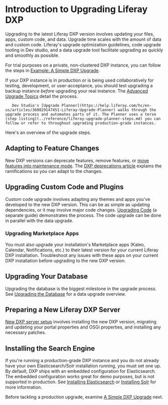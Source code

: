 # Introduction to Upgrading Liferay DXP

Upgrading to the latest Liferay DXP version involves updating your files, apps, custom code, and data. Upgrade time scales with the amount of data and custom code. Liferay's upgrade optimization guidelines, code upgrade tooling in Dev studio, and a data upgrade tool facilitate upgrading as quickly and smoothly as possible.

For trial purposes on a private, non-clustered DXP instance, you can follow the steps in [Example: A Simple DXP Upgrade](./a-simple-dxp-upgrade.md).

If your DXP instance is in production or is being used collaboratively for testing, development, or user-acceptance, you should test upgrading a backup instance _before_ upgrading your real instance. The [Advanced Upgrade Topics](./advanced-upgrade-topics/introduction-to-advanced-upgrade-topics.md) detail the process.

```note::
   Dev Studio's [Upgrade Planner](https://help.liferay.com/hc/en-us/articles/360029147451-Liferay-Upgrade-Planner) walks through the upgrade process and automates parts of it. The Planner uses a terse [step listing](../reference/liferay-upgrade-planner-steps.md) you can follow or refer to throughout upgrading production-grade instances.
```

Here's an overview of the upgrade steps.

## Adapting to Feature Changes

New DXP versions can deprecate features, remove features, or [move features into maintenance mode](./reference/features-in-maintenance-mode.md). The [DXP deprecations article](./reference/deprecations-in-liferay-dxp-7-2.md) explains the ramifications so you can adapt to the changes.

## Upgrading Custom Code and Plugins

Custom code upgrade involves adapting any themes and apps you've developed to the new DXP version. This can be as simple as updating dependencies, or it may involve major code changes. [Upgrading Code](https://help.liferay.com/hc/en-us/articles/360029316391-Introduction-to-Upgrading-Code-to-Liferay-DXP-7-2) (a separate guide) demonstrates the process. The code upgrade can be done in parallel with the data upgrade.

### Upgrading Marketplace Apps

You must also upgrade your installation's Marketplace apps (Kaleo, Calendar, Notifications, etc.) to their latest version for your current Liferay DXP installation. Troubleshoot any issues with these apps on your current DXP installation before upgrading to the new DXP version.

## Upgrading Your Database

Upgrading the database is the biggest milestone in the upgrade process. See [Upgrading the Database](./advanced-upgrade-topics/upgrading-the-database.md) for a data upgrade overview.

## Preparing a New Liferay DXP Server

[New DXP server setup](./advanced-upgrade-topics/preparing-a-new-application-server.md) involves installing the new DXP version, migrating and updating your portal properties and OSGi properties, and installing any necessary patches.

## Installing the Search Engine

If you're running a production-grade DXP instance and you do not already have your own Elasticsearch/Solr installation running, you must set one up. By default, DXP ships with an embedded configuration for Elasticsearch. The embedded configuration works great for demo purposes, but is not supported in production. See [Installing Elasticsearch](https://help.liferay.com/hc/en-us/articles/360028711132-Installing-Elasticsearch) or [Installing Solr](https://help.liferay.com/hc/en-us/articles/360032264052-Installing-Solr) for more information.

Before tackling a production upgrade, examine [A Simple DXP Upgrade](./a-simple-dxp-upgrade.md) next.
